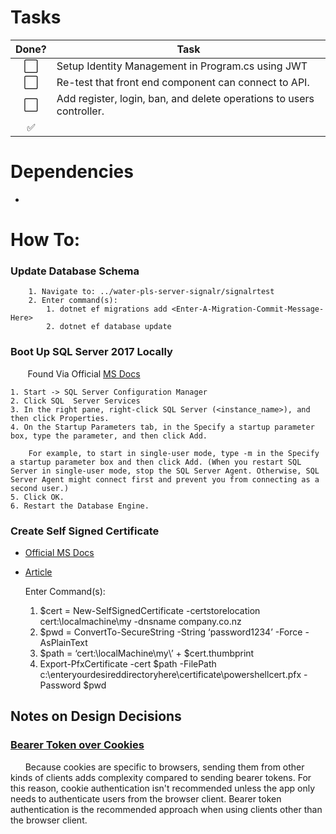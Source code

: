 # Tasks

Done? | Task
:---:| ---
⬜️| Setup Identity Management in Program.cs using JWT
⬜️| Re-test that front end component can connect to API.
⬜️ | Add register, login, ban, and delete operations to users controller.
✅ | <Insert Additional Task Name Here>


# Dependencies
- 

# How To:

### Update Database Schema
        1. Navigate to: ../water-pls-server-signalr/signalrtest
        2. Enter command(s):
            1. dotnet ef migrations add <Enter-A-Migration-Commit-Message-Here>
            2. dotnet ef database update 

### Boot Up SQL Server 2017 Locally

&nbsp;&nbsp;&nbsp;&nbsp;&nbsp;&nbsp;
Found Via Official [MS Docs](https://docs.microsoft.com/en-us/sql/database-engine/configure-windows/scm-services-configure-server-startup-options?view=sql-server-2017)

    1. Start -> SQL Server Configuration Manager
    2. Click SQL  Server Services
    3. In the right pane, right-click SQL Server (<instance_name>), and then click Properties.
    4. On the Startup Parameters tab, in the Specify a startup parameter box, type the parameter, and then click Add.

        For example, to start in single-user mode, type -m in the Specify a startup parameter box and then click Add. (When you restart SQL Server in single-user mode, stop the SQL Server Agent. Otherwise, SQL Server Agent might connect first and prevent you from connecting as a second user.)
    5. Click OK.
    6. Restart the Database Engine.


### Create Self Signed Certificate

- [Official MS Docs](https://docs.microsoft.com/en-us/powershell/module/pkiclient/new-selfsignedcertificate?view=win10-ps)
- [Article](https://medium.com/the-new-control-plane/generating-self-signed-certificates-on-windows-7812a600c2d8)

    Enter Command(s):
    1. $cert = New-SelfSignedCertificate -certstorelocation cert:\localmachine\my -dnsname company.co.nz
    2. $pwd = ConvertTo-SecureString -String ‘password1234’ -Force -AsPlainText
    3. $path = ‘cert:\localMachine\my\’ + $cert.thumbprint
    4. Export-PfxCertificate -cert $path -FilePath c:\enteryourdesireddirectoryhere\certificate\powershellcert.pfx -Password $pwd

## Notes on Design Decisions

### [Bearer Token over Cookies](https://docs.microsoft.com/en-us/aspnet/core/signalr/authn-and-authz?view=aspnetcore-2.2)

&nbsp;&nbsp;&nbsp;&nbsp;&nbsp;&nbsp;Because cookies are specific to browsers, sending them from other kinds of clients adds complexity compared to sending bearer tokens. For this reason, cookie authentication isn't recommended unless the app only needs to authenticate users from the browser client. Bearer token authentication is the recommended approach when using clients other than the browser client.